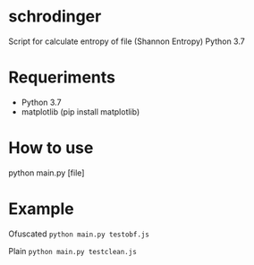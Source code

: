 # schrodinger
Script for calculate entropy of file (Shannon Entropy) Python 3.7

# Requeriments
* Python 3.7
* matplotlib (pip install matplotlib)

# How to use
python main.py [file]

# Example
Ofuscated
```python main.py testobf.js```

Plain
```python main.py testclean.js```

